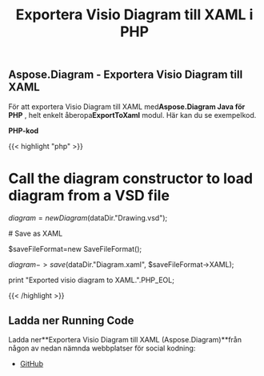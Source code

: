 ﻿---
title: Exportera Visio Diagram till XAML i PHP
type: docs
weight: 60
url: /sv/java/export-visio-diagram-to-xaml-in-php/
---
## **Aspose.Diagram - Exportera Visio Diagram till XAML**
För att exportera Visio Diagram till XAML med**Aspose.Diagram Java för PHP** , helt enkelt åberopa**ExportToXaml** modul. Här kan du se exempelkod.

**PHP-kod**

{{< highlight "php" >}}

 # Call the diagram constructor to load diagram from a VSD file

$diagram = new Diagram($dataDir."Drawing.vsd");

\# Save as XAML

$saveFileFormat=new SaveFileFormat();

$diagram->save($dataDir."Diagram.xaml", $saveFileFormat->XAML);

print "Exported visio diagram to XAML.".PHP_EOL;

{{< /highlight >}}
## **Ladda ner Running Code**
 Ladda ner**Exportera Visio Diagram till XAML (Aspose.Diagram)**från någon av nedan nämnda webbplatser för social kodning:

- [GitHub](https://github.com/asposediagram/Aspose.Diagram-for-Java/blob/master/Plugins/Aspose_Diagram_Java_for_PHP/src/aspose/diagram/LoadingSavingandConverting/ExportToXaml.php)
